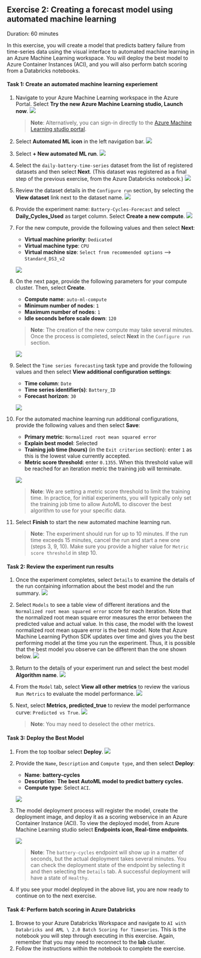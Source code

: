 ## Exercise 2: Creating a forecast model using automated machine learning

Duration: 60 minutes

In this exercise, you will create a model that predicts battery failure from time-series data using the visual interface to automated machine learning in an Azure Machine Learning workspace. You will deploy the best model to Azure Container Instances (ACI), and you will also perform batch scoring from a Databricks notebooks.

#### Task 1: Create an automated machine learning experiement

1. Navigate to your Azure Machine Learning workspace in the Azure Portal. Select **Try the new Azure Machine Learning studio, Launch now**.
   ![](https://github.com/ceteongvanness/Cloud-Workshop-Machine-Learning/blob/main/Hands-on%20lab/images/T3-1.png)

   > **Note**: Alternatively, you can sign-in directly to the [Azure Machine Learning studio portal](https://ml.azure.com/). 

2. Select **Automated ML icon** in the left navigation bar.
   ![](https://github.com/ceteongvanness/Cloud-Workshop-Machine-Learning/blob/main/Hands-on%20lab/images/T3-2.png)

3. Select **+ New automated ML run**.
   ![](https://github.com/ceteongvanness/Cloud-Workshop-Machine-Learning/blob/main/Hands-on%20lab/images/T3-3.png)

4. Select the `daily-battery-time-series` dataset from the list of registered datasets and then select **Next**. (This dataset was registered as a final step of the previous exercise, from the Azure Databricks notebook.)
   ![](https://github.com/ceteongvanness/Cloud-Workshop-Machine-Learning/blob/main/Hands-on%20lab/images/T3-4.png)

5. Review the dataset details in the `Configure run` section, by selecting the **View dataset** link next to the dataset name.
   ![](https://github.com/ceteongvanness/Cloud-Workshop-Machine-Learning/blob/main/Hands-on%20lab/images/T3-5.png)

6. Provide the experiment name: `Battery-Cycles-Forecast` and select **Daily_Cycles_Used** as target column. Select **Create a new compute**.
   ![](https://github.com/ceteongvanness/Cloud-Workshop-Machine-Learning/blob/main/Hands-on%20lab/images/T3-6.png)

7. For the new compute, provide the following values and then select **Next**:

   - **Virtual machine priority**: `Dedicated`
   - **Virtual machine type**: `CPU`
   - **Virtual machine size**: `Select from recommended options` --> `Standard_DS3_v2`

   ![](https://github.com/ceteongvanness/Cloud-Workshop-Machine-Learning/blob/main/Hands-on%20lab/images/T3-7.png)

8. On the next page, provide the following parameters for your compute cluster. Then, select **Create**.

   - **Compute name**: `auto-ml-compute`
   - **Minimum number of nodes**: `1`
   - **Maximum number of nodes**: `1`
   - **Idle seconds before scale down**: `120`

   > **Note**: The creation of the new compute may take several minutes. Once the process is completed, select **Next** in the `Configure run` section.

   ![](https://github.com/ceteongvanness/Cloud-Workshop-Machine-Learning/blob/main/Hands-on%20lab/images/T3-8.png)

9. Select the `Time series forecasting` task type and provide the following values and then select **View additional configuration settings**:

   - **Time column**: `Date`
   - **Time series identifier(s)**: `Battery_ID`
   - **Forecast horizon**: `30`

   ![](https://github.com/ceteongvanness/Cloud-Workshop-Machine-Learning/blob/main/Hands-on%20lab/images/T3-9.png)

10. For the automated machine learning run additional configurations, provide the following values and then select **Save**:

    - **Primary metric**: `Normalized root mean squared error`
    - **Explain best model**: Selected
    - **Training job time (hours)** (in the `Exit criterion` section): enter `1` as this is the lowest value currently accepted.
    - **Metric score threshold**: enter `0.1355`. When this threshold value will be reached for an iteration metric the training job will terminate.

    ![](https://github.com/ceteongvanness/Cloud-Workshop-Machine-Learning/blob/main/Hands-on%20lab/images/T3-10.png)

    > **Note**: We are setting a metric score threshold to limit the training time. In practice, for initial experiments, you will typically only set the training job time to allow AutoML to discover the best algorithm to use for your specific data.

11. Select **Finish** to start the new automated machine learning run.

    > **Note**: The experiment should run for up to 10 minutes. If the run time exceeds 15 minutes, cancel the run and start a new one (steps 3, 9, 10). Make sure you provide a higher value for `Metric score threshold` in step 10.

#### Task 2: Review the experiment run results

1. Once the experiment completes, select `Details` to examine the details of the run containing information about the best model and the run summary.
   ![](https://github.com/ceteongvanness/Cloud-Workshop-Machine-Learning/blob/main/Hands-on%20lab/images/T3-11.png)

2. Select `Models` to see a table view of different iterations and the `Normalized root mean squared error` score for each iteration. Note that the normalized root mean square error measures the error between the predicted value and actual value. In this case, the model with the lowest normalized root mean square error is the best model. Note that Azure Machine Learning Python SDK updates over time and gives you the best performing model at the time you run the experiment. Thus, it is possible that the best model you observe can be different than the one shown below.
   ![](https://github.com/ceteongvanness/Cloud-Workshop-Machine-Learning/blob/main/Hands-on%20lab/images/T3-12.png)

3. Return to the details of your experiment run and select the best model **Algorithm name**.
   ![](https://github.com/ceteongvanness/Cloud-Workshop-Machine-Learning/blob/main/Hands-on%20lab/images/T3-13.png)

4. From the `Model` tab, select **View all other metrics** to review the various `Run Metrics` to evaluate the model performance.
   ![](https://github.com/ceteongvanness/Cloud-Workshop-Machine-Learning/blob/main/Hands-on%20lab/images/T3-14.png)

5. Next, select **Metrics, predicted_true** to review the model performance curve: `Predicted vs True`.
![](https://github.com/ceteongvanness/Cloud-Workshop-Machine-Learning/blob/main/Hands-on%20lab/images/T3-15.png)
   
   > **Note**: You may need to deselect the other metrics.

#### Task 3: Deploy the Best Model

1. From the top toolbar select **Deploy**.
   ![](https://github.com/ceteongvanness/Cloud-Workshop-Machine-Learning/blob/main/Hands-on%20lab/images/T3-16.png)

2. Provide the `Name`, `Description` and `Compute type`, and then select **Deploy**:

   - **Name**: **battery-cycles**
   - **Description**: **The best AutoML model to predict battery cycles.**
   - **Compute type**: Select `ACI`.

   ![](https://github.com/ceteongvanness/Cloud-Workshop-Machine-Learning/blob/main/Hands-on%20lab/images/T3-17.png)

3. The model deployment process will register the model, create the deployment image, and deploy it as a scoring webservice in an Azure Container Instance (ACI). To view the deployed model, from Azure Machine Learning studio select **Endpoints icon, Real-time endpoints**.

   ![](https://github.com/ceteongvanness/Cloud-Workshop-Machine-Learning/blob/main/Hands-on%20lab/images/T3-18.png)

   > **Note**: The `battery-cycles` endpoint will show up in a matter of seconds, but the actual deployment takes several minutes. You can check the deployment state of the endpoint by selecting it and then selecting the `Details` tab. A successful deployment will have a state of `Healthy`.

4. If you see your model deployed in the above list, you are now ready to continue on to the next exercise.

#### Task 4: Perform batch scoring in Azure Databricks

1. Browse to your Azure Databricks Workspace and navigate to `AI with Databricks and AML \ 2.0 Batch Scoring for Timeseries`. This is the notebook you will step through executing in this exercise. Again, remember that you may need to reconnect to the **lab** cluster.
2. Follow the instructions within the notebook to complete the exercise.